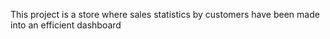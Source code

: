 This project is a store where sales statistics by customers have been made into an efficient dashboard
